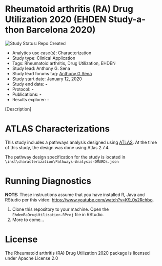 Rheumatoid arthritis (RA) Drug Utilization 2020 (EHDEN Study-a-thon Barcelona 2020)
=============

<img src="https://img.shields.io/badge/Study%20Status-Repo%20Created-lightgray.svg" alt="Study Status: Repo Created">

- Analytics use case(s): Characterization
- Study type: Clinical Application
- Tags: Rheumatoid arthritis, Drug Utilization, EHDEN
- Study lead: Anthony G. Sena
- Study lead forums tag: [Anthony G Sena](https://forums.ohdsi.org/u/anthonysena/)
- Study start date: January 12, 2020
- Study end date: **-**
- Protocol: **-**
- Publications: **-**
- Results explorer: **-**

[Description]

ATLAS Characterizations
=======================

This study includes a pathways analysis designed using [ATLAS](https://github.com/OHDSI/Atlas). At the time of this study, the design was done using Atlas 2.7.4. 

The pathway design specification for the study is located in `\inst\characterization\Pathways-Analysis-DMARDs.json`

Running Diagnostics
===================

**NOTE:** These instructions assume that you have installed R, Java and RStudio per this video: https://www.youtube.com/watch?v=K9_0s2Rchbo.

1. Clone this repository to your machine. Open the `EhdenRaDrugUtilization.RProj` file in RStudio.
2. More to come...


License
=======

The Rheumatoid arthritis (RA) Drug Utilization 2020 package is licensed under Apache License 2.0
